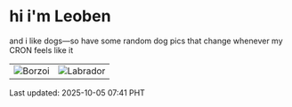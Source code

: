 # hi i'm Leoben

and i like dogs—so have some random dog pics that change whenever my CRON feels like it

|  |  |
|--------|----------|
| ![Borzoi](https://random-dog-vercel.vercel.app/api/random-borzoi?v=1759621268) | ![Labrador](https://random-dog-vercel.vercel.app/api/random-labrador?v=1759621268) |

Last updated: 2025-10-05 07:41 PHT
